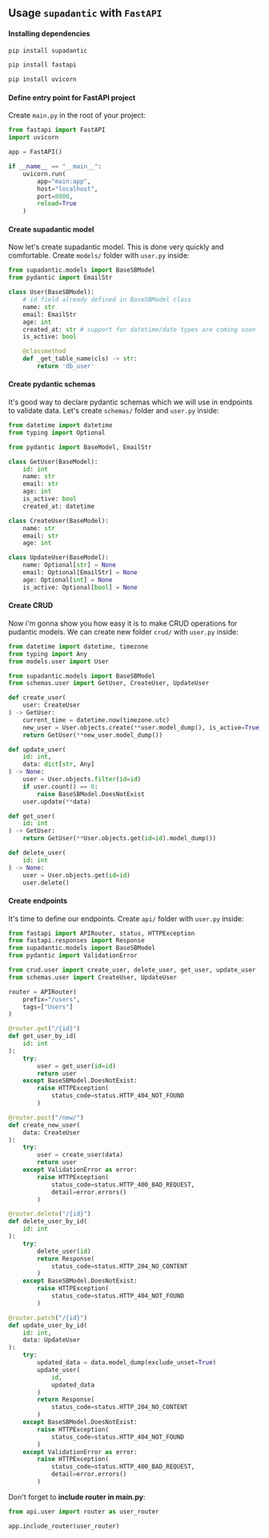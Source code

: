 
## Usage `supadantic` with `FastAPI`

#### Installing dependencies
```bash
pip install supadantic

pip install fastapi

pip install uvicorn
```

#### Define entry point for FastAPI project
Create `main.py` in the root of your project:
```python
from fastapi import FastAPI
import uvicorn

app = FastAPI()

if __name__ == "__main__":
    uvicorn.run(
        app="main:app",
        host="localhost",
        port=8000,
        reload=True
    )
```

#### Create supadantic model
Now let's create supadantic model. This is done very quickly and comfortable. Create `models/` folder with `user.py` inside:
```python
from supadantic.models import BaseSBModel
from pydantic import EmailStr

class User(BaseSBModel):
    # id field already defined in BaseSBModel class
    name: str
    email: EmailStr
    age: int
    created_at: str # support for datetime/date types are coming soon
    is_active: bool

    @classmethod
    def _get_table_name(cls) -> str:
        return 'db_user'
```

#### Create pydantic schemas
It's good way to declare pydantic schemas which we will use in endpoints to validate data. Let's create `schemas/` folder and `user.py` inside:
```python
from datetime import datetime
from typing import Optional

from pydantic import BaseModel, EmailStr

class GetUser(BaseModel):
    id: int
    name: str
    email: str
    age: int
    is_active: bool
    created_at: datetime

class CreateUser(BaseModel):
    name: str
    email: str
    age: int

class UpdateUser(BaseModel):
    name: Optional[str] = None
    email: Optional[EmailStr] = None
    age: Optional[int] = None
    is_active: Optional[bool] = None
```

#### Create CRUD
Now i'm gonna show you how easy it is to make CRUD operations for pudantic models. We can create new folder `crud/` with `user.py` inside:
```python
from datetime import datetime, timezone
from typing import Any
from models.user import User

from supadantic.models import BaseSBModel
from schemas.user import GetUser, CreateUser, UpdateUser

def create_user(
    user: CreateUser
) -> GetUser:
    current_time = datetime.now(timezone.utc)
    new_user = User.objects.create(**user.model_dump(), is_active=True, created_at=current_time.isoformat())
    return GetUser(**new_user.model_dump())

def update_user(
    id: int,
    data: dict[str, Any]
) -> None:
    user = User.objects.filter(id=id)
    if user.count() == 0:
        raise BaseSBModel.DoesNotExist
    user.update(**data)

def get_user(
    id: int
) -> GetUser:
    return GetUser(**User.objects.get(id=id).model_dump())

def delete_user(
    id: int
) -> None:
    user = User.objects.get(id=id)
    user.delete()
```

#### Create endpoints
It's time to define our endpoints. Create `api/` folder with `user.py` inside:
```python
from fastapi import APIRouter, status, HTTPException
from fastapi.responses import Response
from supadantic.models import BaseSBModel
from pydantic import ValidationError

from crud.user import create_user, delete_user, get_user, update_user
from schemas.user import CreateUser, UpdateUser

router = APIRouter(
    prefix="/users",
    tags=["Users"]
)

@router.get("/{id}")
def get_user_by_id(
    id: int
):
    try:
        user = get_user(id=id)
        return user
    except BaseSBModel.DoesNotExist:
        raise HTTPException(
            status_code=status.HTTP_404_NOT_FOUND
        )

@router.post("/new/")
def create_new_user(
    data: CreateUser
):
    try:
        user = create_user(data)
        return user
    except ValidationError as error:
        raise HTTPException(
            status_code=status.HTTP_400_BAD_REQUEST,
            detail=error.errors()
        )

@router.delete("/{id}")
def delete_user_by_id(
    id: int
):
    try:
        delete_user(id)
        return Response(
            status_code=status.HTTP_204_NO_CONTENT
        )
    except BaseSBModel.DoesNotExist:
        raise HTTPException(
            status_code=status.HTTP_404_NOT_FOUND
        )

@router.patch("/{id}")
def update_user_by_id(
    id: int,
    data: UpdateUser
):
    try:
        updated_data = data.model_dump(exclude_unset=True)
        update_user(
            id,
            updated_data
        )
        return Response(
            status_code=status.HTTP_204_NO_CONTENT
        )
    except BaseSBModel.DoesNotExist:
        raise HTTPException(
            status_code=status.HTTP_404_NOT_FOUND
        )
    except ValidationError as error:
        raise HTTPException(
            status_code=status.HTTP_400_BAD_REQUEST,
            detail=error.errors()
        )
```

Don't forget to **include router in main.py**:
```python
from api.user import router as user_router

app.include_router(user_router)
```
